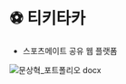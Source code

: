 # ⚽ 티키타카
* 스포츠메이트 공유 웹 플랫폼

  
![문상혁_포트폴리오 docx](https://github.com/m960626/semiProject/assets/127086721/c4e93f8f-2716-484b-98f5-3befd210dd9f)
